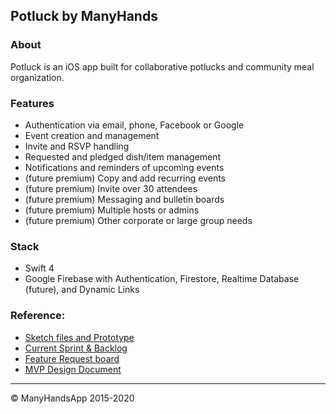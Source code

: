 ## Potluck by ManyHands



### About

Potluck is an iOS app built for collaborative potlucks and community meal organization. 



### Features

- Authentication via email, phone, Facebook or Google
- Event creation and management
- Invite and RSVP handling
- Requested and pledged dish/item management
- Notifications and reminders of upcoming events
- (future premium) Copy and add recurring events
- (future premium) Invite over 30 attendees
- (future premium) Messaging and bulletin boards
- (future premium) Multiple hosts or admins
- (future premium) Other corporate or large group needs


### Stack

- Swift 4
- Google Firebase with Authentication, Firestore, Realtime Database (future), and Dynamic Links

### Reference:

- [Sketch files and Prototype](https://sketch.cloud/s/Oeonw)
- [Current Sprint & Backlog](https://trello.com/invite/b/Ao3BEM1N/fa0bf8af6b96bbce6ad3e1c87a8e79ef/potluck)
- [Feature Request board](https://trello.com/invite/b/N5ilvxA2/f5c9e121d3d01d98a8a8147ca396d9e0/potluck-feature-requests)
- [MVP Design Document](https://docs.google.com/document/d/1F5GlxtKkticPHnaLD3ct78HSxmm1FFyFbaVzdK345a4/edit)


---

&copy; ManyHandsApp 2015-2020
